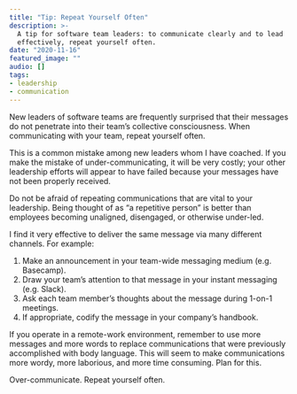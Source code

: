 ```yaml
---
title: "Tip: Repeat Yourself Often"
description: >-
  A tip for software team leaders: to communicate clearly and to lead
  effectively, repeat yourself often.
date: "2020-11-16"
featured_image: ""
audio: []
tags:
- leadership
- communication
---
```



New leaders of software teams are frequently surprised that their messages do
not penetrate into their team’s collective consciousness. When communicating
with your team, repeat yourself often.

<!--more-->

This is a common mistake among new leaders whom I have coached. If you make the
mistake of under-communicating, it will be very costly; your other leadership
efforts will appear to have failed because your messages have not been properly
received.

Do not be afraid of repeating communications that are vital to your leadership.
Being thought of as “a repetitive person” is better than employees becoming
unaligned, disengaged, or otherwise under-led.

I find it very effective to deliver the same message via many different
channels. For example:

1. Make an announcement in your team-wide messaging medium (e.g. Basecamp).
2. Draw your team’s attention to that message in your instant messaging (e.g.
   Slack).
3. Ask each team member’s thoughts about the message during 1-on-1 meetings.
4. If appropriate, codify the message in your company’s handbook.

If you operate in a remote-work environment, remember to use more messages and
more words to replace communications that were previously accomplished with
body language. This will seem to make communications more wordy, more
laborious, and more time consuming. Plan for this.

Over-communicate. Repeat yourself often.

